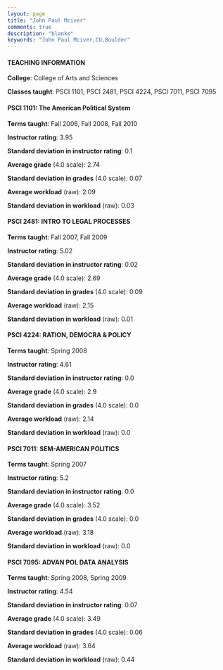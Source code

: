 ```yaml
---
layout: page
title: "John Paul Mciver" 
comments: true
description: "blanks"
keywords: "John Paul Mciver,CU,Boulder"
---
```

<head>
<script src="https://ajax.googleapis.com/ajax/libs/jquery/2.1.3/jquery.min.js"></script>
<script src="https://dl.dropboxusercontent.com/s/pc42nxpaw1ea4o9/highcharts.js?dl=0"></script>
<!-- <script src="../assets/js/highcharts.js"></script> -->
<style type="text/css">@font-face {
	font-family: "Bebas Neue";
	src: url(https://www.filehosting.org/file/details/544349/BebasNeue Regular.otf) format("opentype");
	}
	h1.Bebas { 
		font-family: "Bebas Neue", Verdana, Tahoma;
	}
</style>
</head>
	   
#### TEACHING INFORMATION

**College**: College of Arts and Sciences

**Classes taught**: PSCI 1101, PSCI 2481, PSCI 4224, PSCI 7011, PSCI 7095

#### PSCI 1101: The American Political System

**Terms taught**: Fall 2006, Fall 2008, Fall 2010

**Instructor rating**: 3.95

**Standard deviation in instructor rating**: 0.1

**Average grade** (4.0 scale): 2.74

**Standard deviation in grades** (4.0 scale): 0.07

**Average workload** (raw): 2.09

**Standard deviation in workload** (raw): 0.03

#### PSCI 2481: INTRO TO LEGAL PROCESSES

**Terms taught**: Fall 2007, Fall 2009

**Instructor rating**: 5.02

**Standard deviation in instructor rating**: 0.02

**Average grade** (4.0 scale): 2.69

**Standard deviation in grades** (4.0 scale): 0.09

**Average workload** (raw): 2.15

**Standard deviation in workload** (raw): 0.01

#### PSCI 4224: RATION, DEMOCRA & POLICY

**Terms taught**: Spring 2008

**Instructor rating**: 4.61

**Standard deviation in instructor rating**: 0.0

**Average grade** (4.0 scale): 2.9

**Standard deviation in grades** (4.0 scale): 0.0

**Average workload** (raw): 2.14

**Standard deviation in workload** (raw): 0.0

#### PSCI 7011: SEM-AMERICAN POLITICS

**Terms taught**: Spring 2007

**Instructor rating**: 5.2

**Standard deviation in instructor rating**: 0.0

**Average grade** (4.0 scale): 3.52

**Standard deviation in grades** (4.0 scale): 0.0

**Average workload** (raw): 3.18

**Standard deviation in workload** (raw): 0.0

#### PSCI 7095: ADVAN POL DATA ANALYSIS

**Terms taught**: Spring 2008, Spring 2009

**Instructor rating**: 4.54

**Standard deviation in instructor rating**: 0.07

**Average grade** (4.0 scale): 3.49

**Standard deviation in grades** (4.0 scale): 0.06

**Average workload** (raw): 3.64

**Standard deviation in workload** (raw): 0.44

